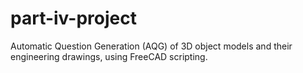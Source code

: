 # part-iv-project
Automatic Question Generation (AQG) of 3D object models and their engineering drawings, using FreeCAD scripting.
